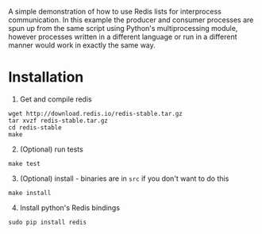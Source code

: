 A simple demonstration of how to use Redis lists for interprocess communication. In this example the producer and consumer processes are spun up from the same script using Python's multiprocessing module, however processes written in a different language or run in a different manner would work in exactly the same way.

# Installation

 1. Get and compile redis
 
 ```
 wget http://download.redis.io/redis-stable.tar.gz
 tar xvzf redis-stable.tar.gz
 cd redis-stable
 make
 ```

 2. (Optional) run tests
 
 ```
 make test
 ```

 3. (Optional) install - binaries are in `src` if you don't want to do this
 
 ```
 make install
 ```
 

 4. Install python's Redis bindings
 
 ```
 sudo pip install redis
 ```
